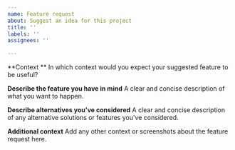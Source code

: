 ```yaml
---
name: Feature request
about: Suggest an idea for this project
title: ''
labels: ''
assignees: ''

---
```


**Context **
In which context would you expect your suggested feature to be useful? 

**Describe the feature you have in mind**
A clear and concise description of what you want to happen.

**Describe alternatives you've considered**
A clear and concise description of any alternative solutions or features you've considered.

**Additional context**
Add any other context or screenshots about the feature request here.
